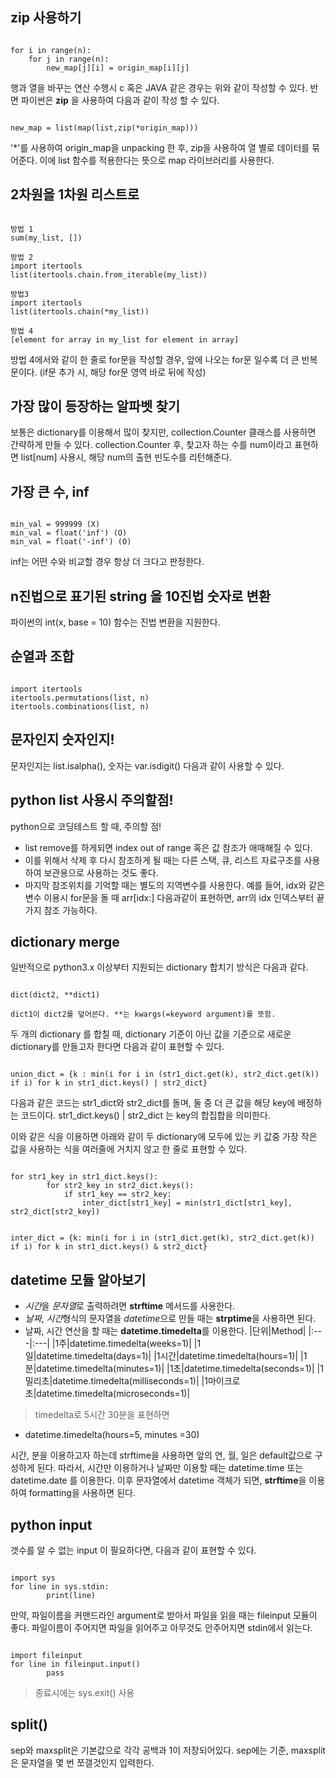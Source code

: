 zip 사용하기
------
<pre><code>
for i in range(n):
    for j in range(n):
        new_map[j][i] = origin_map[i][j]
</code></pre>

행과 열을 바꾸는 연산 수행시 c 혹은 JAVA 같은 경우는 위와 같이 작성할 수 있다. 반면 파이썬은 **zip** 을 사용하여 다음과 같이 작성 할 수 있다.

<pre><code>
new_map = list(map(list,zip(*origin_map)))
</code></pre>

'*'를 사용하여 origin_map을 unpacking 한 후, zip을 사용하여 열 별로 데이터를 묶어준다. 이에 list 함수를 적용한다는 뜻으로 map 라이브러리를 사용한다.


2차원을 1차원 리스트로 
-----

<pre><code>
방법 1
sum(my_list, [])

방법 2
import itertools
list(itertools.chain.from_iterable(my_list))

방법3
import itertools
list(itertools.chain(*my_list))

방법 4
[element for array in my_list for element in array]
</pre></code>

방법 4에서와 같이 한 줄로 for문을 작성할 경우, 앞에 나오는 for문 일수록 더 큰 반복문이다. (if문 추가 시, 해당 for문 영역 바로 뒤에 작성)


가장 많이 등장하는 알파벳 찾기
---------
보통은 dictionary를 이용해서 많이 찾지만, collection.Counter 클래스를 사용하면 간략하게 만들 수 있다.
collection.Counter 후, 찾고자 하는 수를 num이라고 표현하면 list[num] 사용시, 해당 num의 출현 빈도수를 리턴해준다.


가장 큰 수, inf
-------
<pre><code>
min_val = 999999 (X)
min_val = float('inf') (O)
min_val = float('-inf') (O)
</code></pre>

inf는 어떤 수와 비교할 경우 항상 더 크다고 판정한다.


n진법으로 표기된 string 을 10진법 숫자로 변환
--------
파이썬의 int(x, base = 10) 함수는 진법 변환을 지원한다.


순열과 조합
-----
<pre><code>
import itertools
itertools.permutations(list, n)
itertools.combinations(list, n)
</pre></code>

문자인지 숫자인지!
-----
문자인지는 list.isalpha(), 숫자는 var.isdigit() 다음과 같이 사용할 수 있다.

python list 사용시 주의할점!
-------
python으로 코딩테스트 할 때, 주의할 점!
- list remove를 하게되면 index out of range 혹은 값 참조가 애매해질 수 있다.
- 이를 위해서 삭제 후 다시 참조하게 될 때는 다른 스택, 큐, 리스트 자료구조를 사용하여 보관용으로 사용하는 것도 좋다.
- 마지막 참조위치를 기억할 때는 별도의 지역변수를 사용한다. 예를 들어, idx와 같은 변수 이용시 for문을 돌 때 arr[idx:] 다음과같이 표현하면, arr의 idx 인덱스부터 끝가지 참조 가능하다.


dictionary merge
-----
일반적으로 python3.x 이상부터 지원되는 dictionary 합치기 방식은 다음과 같다. 
<pre><code>
dict(dict2, **dict1)
  
dict1이 dict2를 덮어쓴다. **는 kwargs(=keyword argument)를 뜻함.
</code></pre>

두 개의 dictionary 를 합칠 때, dictionary 기준이 아닌 값을 기준으로 새로운 dictionary를 만들고자 한다면 다음과 같이 표현할 수 있다.
<pre><code>
union_dict = {k : min(i for i in (str1_dict.get(k), str2_dict.get(k)) if i) for k in str1_dict.keys() | str2_dict}
</code></pre>

다음과 같은 코드는 str1_dict와 str2_dict를 돌며, 둘 중 더 큰 값을 해당 key에 배정하는 코드이다. 
str1_dict.keys() | str2_dict 는 key의 합집합을 의미한다.

  
이와 같은 식을 이용하면 아래와 같이 두 dictionary에 모두에 있는 키 값중 가장 작은 값을 사용하는 식을 여러줄에 거치지 않고 한 줄로 표현할 수 있다.

<pre><code>
for str1_key in str1_dict.keys():
        for str2_key in str2_dict.keys():
            if str1_key == str2_key:
                inter_dict[str1_key] = min(str1_dict[str1_key], str2_dict[str2_key])
</code></pre>

<pre><code>
inter_dict = {k: min(i for i in (str1_dict.get(k), str2_dict.get(k)) if i) for k in str1_dict.keys() & str2_dict}
</code></pre>

datetime 모듈 알아보기
-------
- *시간*을 *문자열*로 출력하려면 **strftime** 메서드를 사용한다.
- *날짜*, *시간*형식의 문자열을 *datetime*으로 만들 때는 **strptime**을 사용하면 된다.
- 날짜, 시간 연산을 할 때는 **datetime.timedelta**를 이용한다.
|단위|Method|
|:---|:---|
|1주|datetime.timedelta(weeks=1)|
|1일|datetime.timedelta(days=1)|
|1시간|datetime.timedelta(hours=1)|
|1분|datetime.timedelta(minutes=1)|
|1초|datetime.timedelta(seconds=1)|
|1밀리초|datetime.timedelta(milliseconds=1)|
|1마이크로초|datetime.timedelta(microseconds=1)|

> timedelta로 5시간 30분을 표현하면
- datetime.timedelta(hours=5, minutes =30)

시간, 분을 이용하고자 하는데 strftime을 사용하면 앞의 연, 월, 일은 default값으로 구성하게 된다. 따라서, 시간만 이용하거나 날짜만 이용할 때는 datetime.time 또는 datetime.date 를 이용한다. 이후 문자열에서 datetime 객체가 되면, **strftime**을 이용하여 formatting을 사용하면 된다.


python input 
-------
갯수를 알 수 없는 input 이 필요하다면, 다음과 같이 표현할 수 있다.
<pre><code>
import sys
for line in sys.stdin:
        print(line)
</code></pre>

만약, 파일이름을 커맨드라인 argument로 받아서 파일을 읽을 때는 fileinput 모듈이 좋다. 파일이름이 주어지면 파일을 읽어주고 아무것도 안주어지면 stdin에서 읽는다.
<pre><code>
import fileinput
for line in fileinput.input()
        pass
</code></pre>

> 종료시에는 sys.exit() 사용

split()
------
sep와 maxsplit은 기본값으로 각각 공백과 1이 저장되어있다. sep에는 기준, maxsplit은 문자열을 몇 번 쪼갤것인지 입력한다.